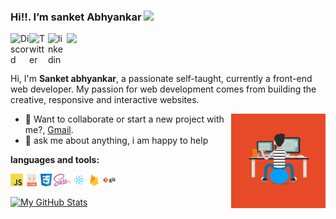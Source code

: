 <!--  I’m a web-developer
- 🌱 I’m currently learning javaScript language-->
### Hi!!. I’m sanket Abhyankar <img src="https://media.giphy.com/media/hvRJCLFzcasrR4ia7z/giphy.gif" width="25px">
<a href="https://discord.gg/YSWNasDp">
  <img align="left" alt="Discord" width="30px" src="https://raw.githubusercontent.com/peterthehan/peterthehan/master/assets/discord.svg" />
</a>
<a href="https://twitter.com/seekinfox">
  <img align="left" alt="Twitter" width="30px" src="https://raw.githubusercontent.com/peterthehan/peterthehan/master/assets/twitter.svg" />
</a>
<a href="https://in.linkedin.com/in/sanket-abhyankar-7542bb169">
  <img align="left" alt="linkedin" width="30px" src="https://raw.githubusercontent.com/peterthehan/peterthehan/master/assets/linkedin.svg" />
</a>

![](https://visitor-badge.glitch.me/badge?page_id=seekinfox.seekinfox)

<br/>

Hi, I'm **Sanket abhyankar**, a passionate self-taught, currently a front-end web developer. My passion for web development comes from building the creative, responsive and interactive websites.

<img width="30%" align="right" src="https://github.com/seekinfox/seekinfox/blob/main/imgs/profileImage.gif?raw=true" alt="/gif-web-developer">

- 👀 Want to collaborate or start a new project with me?, [Gmail](mailto:sabhyankar918@gmail.com).
- 💬 ask me about anything, i am happy to help

**languages and tools:**  

<code><img height="20" src="https://raw.githubusercontent.com/github/explore/80688e429a7d4ef2fca1e82350fe8e3517d3494d/topics/javascript/javascript.png"></code>
<code><img height="20" src="https://github.com/seekinfox/seekinfox/blob/main/imgs/html.png?raw=true"></code>
<code><img height="20" src="https://github.com/seekinfox/seekinfox/blob/main/imgs/css.png?raw=true"></code>
<code><img height="20" src="https://github.com/seekinfox/seekinfox/blob/main/imgs/sass.png?raw=true"></code>
<code><img height="20" src="https://raw.githubusercontent.com/github/explore/80688e429a7d4ef2fca1e82350fe8e3517d3494d/topics/react/react.png"></code>
<code><img height="20" src="https://raw.githubusercontent.com/github/explore/80688e429a7d4ef2fca1e82350fe8e3517d3494d/topics/firebase/firebase.png"></code>
<code><img height="20" src="https://raw.githubusercontent.com/github/explore/80688e429a7d4ef2fca1e82350fe8e3517d3494d/topics/git/git.png"></code>

[![My GitHub Stats](https://github-readme-stats.vercel.app/api/?username=seekinfox&count_private=true&showicons=true)]()
